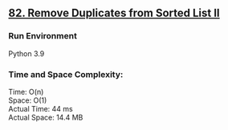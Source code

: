 ## [82. Remove Duplicates from Sorted List II](https://leetcode.com/problems/remove-duplicates-from-sorted-list-ii/)

### Run Environment
Python 3.9

### Time and Space Complexity:
Time: O(n)  
Space: O(1)  
Actual Time: 44 ms  
Actual Space: 14.4 MB
